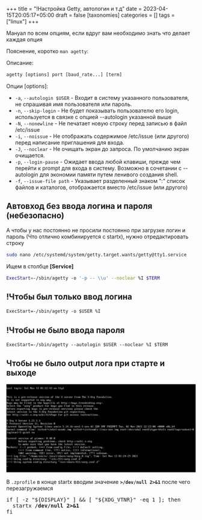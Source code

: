 +++
title = "!Настройка Getty, автологин и т.д"
date = 2023-04-15T20:05:17+05:00
draft = false
[taxonomies]
categories = []
tags = ["linux"]
+++

Мануал по всем опциям, если вдруг вам необходимо знать что делает каждая опция

Пояснение, коротко `man agetty`:

Описание:

```txt
agetty [options] port [baud_rate...] [term]
```

Опции [options]:

- `-a`, `--autologin $USER` - Входит в систему указанного пользователя, не спрашивая имя пользователя или пароль.
- `-n`, `--skip-login` - Не будет показывать пользователю его login, используется в связке с опцией --autologin указанной выше
- `-N`, `--nonewline` - Не печатает новую строку перед записью в файл /etc/issue
- `-i`, `--noissue` - Не отображать содержимое /etc/issue (или другого) перед написание приглашения для входа.
- `-J`, `--noclear` - Не очищать экран до запроса. По умолчанию экран очищается.
- `-p`, `--login-pause` - Ожидает ввода любой клавиши, прежде чем перейти к prompt для входа в систему. Возможно в сочетании с --autologin для экономии памяти путем ленивого создания shell.
- `-f`, `--issue-file path` - Указывает разделенный знаком ":" список файлов и каталогов, отображается вместо /etc/issue (или другого)

## Автовход без ввода логина и пароля (небезопасно)

А чтобы у нас постоянно не просили постоянно при загрузке логин и пароль (Что отлично комбинируется с startx), нужно отредактировать строку

```sh
sudo nano /etc/systemd/system/getty.target.wants/getty@tty1.service
```

Ищем в столбце **[Service]**

```sh
ExecStart=-/sbin/agetty -o '-p -- \\u' --noclear %I $TERM
```

## !Чтобы был только ввод логина

```txt
ExecStart=-/sbin/agetty -o $USER %I
```

## !Чтобы не было ввода пароля

```txt
ExecStart=-/sbin/agetty --autologin $USER --noclear %I $TERM
```

## Чтобы не было output лога при старте и выходе

![image](/images/getty-autologin-and-etc/output-log-getty.png)

В `.zprofile` в конце startx вводим значение **`>/dev/null 2>&1`** после чего перезагружаемся

<pre>
if [ -z "${DISPLAY}" ] && [ "${XDG_VTNR}" -eq 1 ]; then
  startx <b>/dev/null 2>&1</b>
fi
</pre>
